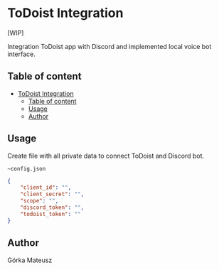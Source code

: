 # ToDoist Integration

[WIP]

Integration ToDoist app with Discord and implemented local voice bot interface.

## Table of content

- [ToDoist Integration](#todoist-integration)
  - [Table of content](#table-of-content)
  - [Usage](#usage)
  - [Author](#author)

## Usage

Create file with all private data to connect ToDoist and Discord bot.

`~config.json`
```json
{
    "client_id": "",
    "client_secret": "",
    "scope": "",
    "discord_token": "",
    "todoist_token": ""
}
```

## Author

Górka Mateusz
